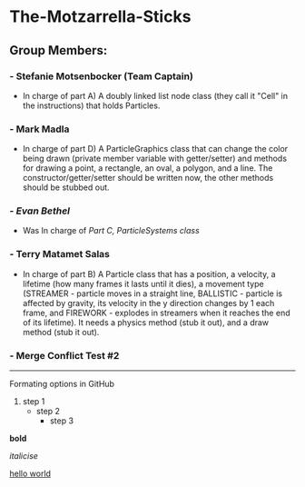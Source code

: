 # The-Motzarrella-Sticks
## Group Members:
### - Stefanie Motsenbocker (Team Captain)
- In charge of part A) A doubly linked list node class (they call it "Cell" in the instructions) that holds Particles.
### - Mark Madla
- In charge of part D)  A ParticleGraphics class that can change the color being drawn (private member variable with getter/setter) and methods for drawing a point, a rectangle, an oval, a polygon, and a line. The constructor/getter/setter should be written now, the other methods should be stubbed out.
### - *Evan Bethel* 
- Was In charge of *Part C, ParticleSystems class*
### - Terry Matamet Salas
- In charge of part B)  A Particle class that has a position, a velocity, a lifetime (how many frames it lasts until it dies), a movement type (STREAMER - particle moves in a straight line, BALLISTIC - particle is affected by gravity, its velocity in the y direction changes by 1 each frame, and FIREWORK - explodes in streamers when it reaches the end of its lifetime). It needs a physics method (stub it out), and a draw method (stub it out).
### - Merge Conflict Test #2



---------------
Formating options in GitHub
1. step 1
    - step 2
      - step 3

**bold**

*italicise*

[hello world](website)
